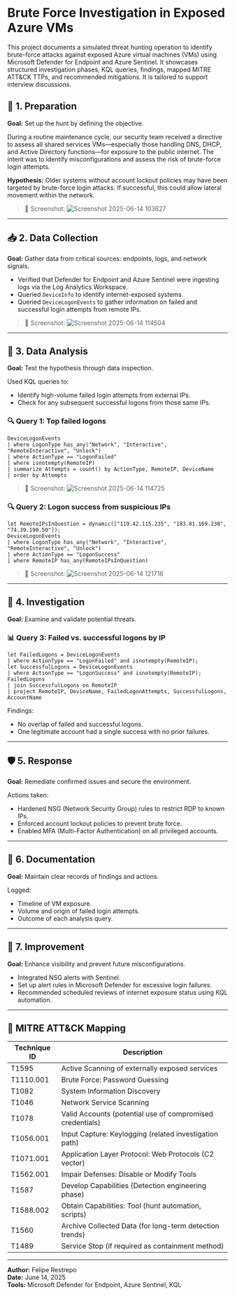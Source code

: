 # Brute Force Investigation in Exposed Azure VMs

This project documents a simulated threat hunting operation to identify brute-force attacks against exposed Azure virtual machines (VMs) using Microsoft Defender for Endpoint and Azure Sentinel. It showcases structured investigation phases, KQL queries, findings, mapped MITRE ATT&CK TTPs, and recommended mitigations. It is tailored to support interview discussions.

## 🧭 1. Preparation
**Goal:** Set up the hunt by defining the objective.

During a routine maintenance cycle, our security team received a directive to assess all shared services VMs—especially those handling DNS, DHCP, and Active Directory functions—for exposure to the public internet. The intent was to identify misconfigurations and assess the risk of brute-force login attempts.

**Hypothesis:**
Older systems without account lockout policies may have been targeted by brute-force login attacks. If successful, this could allow lateral movement within the network.

> 📸 Screenshot:
![Screenshot 2025-06-14 103627](https://github.com/user-attachments/assets/dad94bc4-8e4e-4b7f-b90d-54a0f9b7b6bd)

---

## 📥 2. Data Collection
**Goal:** Gather data from critical sources: endpoints, logs, and network signals.

- Verified that Defender for Endpoint and Azure Sentinel were ingesting logs via the Log Analytics Workspace.
- Queried `DeviceInfo` to identify internet-exposed systems.
- Queried `DeviceLogonEvents` to gather information on failed and successful login attempts from remote IPs.

> 📸 Screenshot:
![Screenshot 2025-06-14 114504](https://github.com/user-attachments/assets/af7a6f9b-f4e1-409f-884b-8396b344f303)

---

## 🧪 3. Data Analysis
**Goal:** Test the hypothesis through data inspection.

Used KQL queries to:
- Identify high-volume failed login attempts from external IPs.
- Check for any subsequent successful logons from those same IPs.

### 🔍 Query 1: Top failed logons
```kusto
DeviceLogonEvents
| where LogonType has_any("Network", "Interactive", "RemoteInteractive", "Unlock")
| where ActionType == "LogonFailed"
| where isnotempty(RemoteIP)
| summarize Attempts = count() by ActionType, RemoteIP, DeviceName
| order by Attempts
```
> 📸 Screenshot:
![Screenshot 2025-06-14 114725](https://github.com/user-attachments/assets/721c3a55-4483-49a3-b027-43466a996c1d)

### 🔍 Query 2: Logon success from suspicious IPs
```kusto
let RemoteIPsInQuestion = dynamic(["119.42.115.235", "183.81.169.238", "74.39.190.50"]);
DeviceLogonEvents
| where LogonType has_any("Network", "Interactive", "RemoteInteractive", "Unlock")
| where ActionType == "LogonSuccess"
| where RemoteIP has_any(RemoteIPsInQuestion)
```
> 📸 Screenshot:
![Screenshot 2025-06-14 121716](https://github.com/user-attachments/assets/4009a907-2d04-4700-95af-e9bd574f37a5)

---

## 🔎 4. Investigation
**Goal:** Examine and validate potential threats.

### 📊 Query 3: Failed vs. successful logons by IP
```kusto
let FailedLogons = DeviceLogonEvents
| where ActionType == "LogonFailed" and isnotempty(RemoteIP);
let SuccessfulLogons = DeviceLogonEvents
| where ActionType == "LogonSuccess" and isnotempty(RemoteIP);
FailedLogons
| join SuccessfulLogons on RemoteIP
| project RemoteIP, DeviceName, FailedLogonAttempts, SuccessfulLogons, AccountName
```

Findings:
- No overlap of failed and successful logons.
- One legitimate account had a single success with no prior failures.

---

## 🛡️ 5. Response
**Goal:** Remediate confirmed issues and secure the environment.

Actions taken:
- Hardened NSG (Network Security Group) rules to restrict RDP to known IPs.
- Enforced account lockout policies to prevent brute force.
- Enabled MFA (Multi-Factor Authentication) on all privileged accounts.

---

## 📝 6. Documentation
**Goal:** Maintain clear records of findings and actions.

Logged:
- Timeline of VM exposure.
- Volume and origin of failed login attempts.
- Outcome of each analysis query.

---

## 🔄 7. Improvement
**Goal:** Enhance visibility and prevent future misconfigurations.

- Integrated NSG alerts with Sentinel.
- Set up alert rules in Microsoft Defender for excessive login failures.
- Recommended scheduled reviews of internet exposure status using KQL automation.

---

## 🎯 MITRE ATT&CK Mapping
| Technique ID     | Description                                              |
|------------------|----------------------------------------------------------|
| T1595            | Active Scanning of externally exposed services          |
| T1110.001        | Brute Force: Password Guessing                          |
| T1082            | System Information Discovery                            |
| T1046            | Network Service Scanning                                |
| T1078            | Valid Accounts (potential use of compromised credentials)|
| T1056.001        | Input Capture: Keylogging (related investigation path)  |
| T1071.001        | Application Layer Protocol: Web Protocols (C2 vector)   |
| T1562.001        | Impair Defenses: Disable or Modify Tools                |
| T1587            | Develop Capabilities (Detection engineering phase)      |
| T1588.002        | Obtain Capabilities: Tool (hunt automation, scripts)    |
| T1560            | Archive Collected Data (for long-term detection trends) |
| T1489            | Service Stop (if required as containment method)        |

---
**Author:** Felipe Restrepo  
**Date:** June 14, 2025  
**Tools:** Microsoft Defender for Endpoint, Azure Sentinel, KQL
